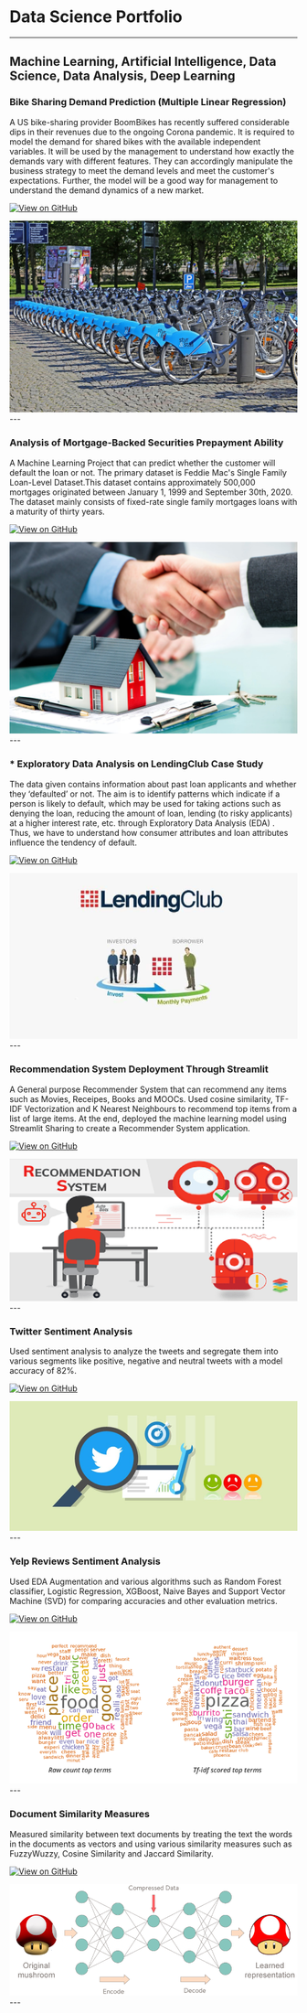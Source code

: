 # Data Science Portfolio
---
## Machine Learning, Artificial Intelligence, Data Science, Data Analysis, Deep Learning

### Bike Sharing Demand Prediction (Multiple Linear Regression)

A US bike-sharing provider BoomBikes has recently suffered considerable dips in their revenues due to the ongoing Corona pandemic.
It is required to model the demand for shared bikes with the available independent variables. It will be used by the management to understand how exactly the demands vary with different features. They can accordingly manipulate the business strategy to meet the demand levels and meet the customer's expectations. Further, the model will be a good way for management to understand the demand dynamics of a new market.

[![View on GitHub](https://img.shields.io/badge/GitHub-View_on_GitHub-blue?logo=GitHub)](https://github.com/Aarushi17Gupta/Bike_Sharing_Demand)

<center><img src="assets/img/Bikes.jpg"/></center>
---

### Analysis of Mortgage-Backed Securities Prepayment Ability

A Machine Learning Project that can predict whether the customer will default the loan or not. The primary dataset is Feddie Mac's Single Family Loan-Level Dataset.This dataset contains approximately 500,000 mortgages originated between January 1, 1999 and September 30th, 2020. The dataset mainly consists of fixed-rate single family mortgages loans with a maturity of thirty years.

[![View on GitHub](https://img.shields.io/badge/GitHub-View_on_GitHub-blue?logo=GitHub)](https://github.com/Aarushi17Gupta/Mortgage_Loan_Prediction)

<center><img src="assets/img/Mortgage.jpg"/></center>
---

### * Exploratory Data Analysis on LendingClub Case Study

The data given contains information about past loan applicants and whether they ‘defaulted’ or not.
The aim is to identify patterns which indicate if a person is likely to default, which may be used for taking actions such as denying the loan, reducing the amount of loan, lending (to risky applicants) at a higher interest rate, etc. through Exploratory Data Analysis (EDA) . Thus, we have to understand how consumer attributes and loan attributes influence the tendency of default.

[![View on GitHub](https://img.shields.io/badge/GitHub-View_on_GitHub-blue?logo=GitHub)](https://github.com/Aarushi17Gupta/LendingClubCaseStudy)

<center><img src="assets/img/lending club.jpg"/></center>
---

### Recommendation System Deployment Through Streamlit

A General purpose Recommender System that can recommend any items such as Movies, Receipes, Books and MOOCs. Used cosine similarity, TF-IDF Vectorization and K Nearest Neighbours to recommend top items from a list of large items. At the end, deployed the machine learning model using Streamlit Sharing to create a Recommender System application.

[![View on GitHub](https://img.shields.io/badge/GitHub-View_on_GitHub-blue?logo=GitHub)](https://github.com/Aarushi17Gupta/Recommender-System-deployment-using-Streamlit)

<center><img src="assets/img/recommendation.png"/></center>
---

### Twitter Sentiment Analysis

Used sentiment analysis to analyze the tweets and segregate them into various segments like positive, negative and neutral tweets with a model accuracy of 82%.

[![View on GitHub](https://img.shields.io/badge/GitHub-View_on_GitHub-blue?logo=GitHub)](https://github.com/Aarushi17Gupta/Twitter_Sentiment_Analysis)

<center><img src="assets/img/twitter.jpeg"/></center>
---

### Yelp Reviews Sentiment Analysis

Used EDA Augmentation and various algorithms such as Random Forest classifier, Logistic Regression, XGBoost, Naive Bayes and Support Vector Machine (SVD) for comparing accuracies and other evaluation metrics.

[![View on GitHub](https://img.shields.io/badge/GitHub-View_on_GitHub-blue?logo=GitHub)](https://github.com/Aarushi17Gupta/Yelp_Reviews_Sentiment_Analysis)

<center><img src="assets/img/yelp.png"/></center>
---

### Document Similarity Measures

Measured similarity between text documents by treating the text the words in the documents as vectors and using various similarity measures such as FuzzyWuzzy, Cosine Similarity and Jaccard Similarity.

[![View on GitHub](https://img.shields.io/badge/GitHub-View_on_GitHub-blue?logo=GitHub)](https://github.com/Aarushi17Gupta/Document_Similarity_Measures)

<center><img src="assets/img/doc_similarity.png"/></center>
---
